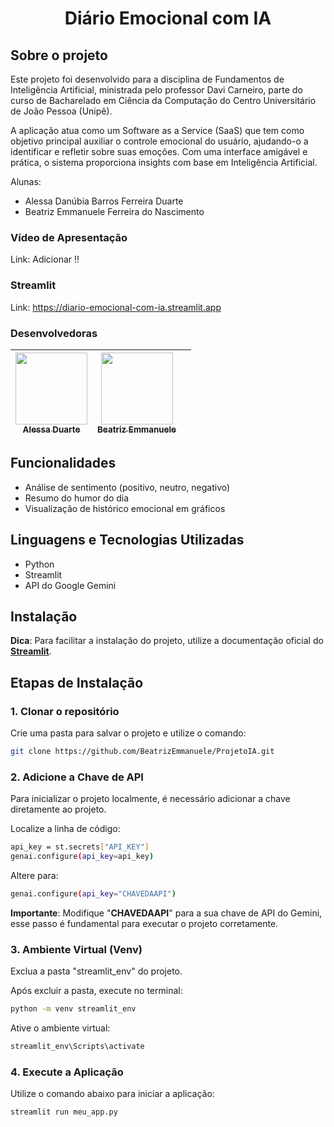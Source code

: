 <h1 align="center">
    Diário Emocional com IA
</h1>

## Sobre o projeto
Este projeto foi desenvolvido para a disciplina de Fundamentos de Inteligência Artificial, ministrada pelo professor Davi Carneiro, parte do curso de Bacharelado em Ciência da Computação do Centro Universitário de João Pessoa (Unipê). 

A aplicação atua como um Software as a Service (SaaS) que tem como objetivo principal auxiliar o controle emocional do usuário, ajudando-o a identificar e refletir sobre suas emoções. Com uma interface amigável e prática, o sistema proporciona insights com base em Inteligência Artificial.

Alunas: 
- Alessa Danúbia Barros Ferreira Duarte
- Beatriz Emmanuele Ferreira do Nascimento

### Vídeo de Apresentação
Link: Adicionar !!

### Streamlit
Link: https://diario-emocional-com-ia.streamlit.app

### Desenvolvedoras
| [<img loading="lazy" src="https://avatars.githubusercontent.com/u/100052794?v=4" width=115><br><sub>Alessa Duarte</sub>](https://github.com/alessaduarte) |  [<img loading="lazy" src="https://avatars.githubusercontent.com/u/107078395?v=4" width=115><br><sub>Beatriz Emmanuele</sub>](https://github.com/BeatrizEmmanuele) | |
| :---: | :---: | :---: |

## Funcionalidades
- Análise de sentimento (positivo, neutro, negativo)
- Resumo do humor do dia
- Visualização de histórico emocional em gráficos

## Linguagens e Tecnologias Utilizadas
- Python
- Streamlit
- API do Google Gemini

## Instalação
**Dica**: Para facilitar a instalação do projeto, utilize a documentação oficial do **[Streamlit](https://docs.streamlit.io)**.

## Etapas de Instalação

### 1. Clonar o repositório

Crie uma pasta para salvar o projeto e utilize o comando: 

```bash
git clone https://github.com/BeatrizEmmanuele/ProjetoIA.git
```

### 2. Adicione a Chave de API
Para inicializar o projeto localmente, é necessário adicionar a chave diretamente ao projeto.

<p>Localize a linha de código:</p>

```bash
api_key = st.secrets["API_KEY"]
genai.configure(api_key=api_key)
```

<p>Altere para:</p>

```bash
genai.configure(api_key="CHAVEDAAPI")
```

**Importante**: Modifique "**CHAVEDAAPI**" para a sua chave de API do Gemini, esse passo é fundamental para executar o projeto corretamente.

### 3. Ambiente Virtual (Venv)
Exclua a pasta "streamlit_env" do projeto.

<p>Após excluir a pasta, execute no terminal:</p>

```bash
python -m venv streamlit_env
```

<p>Ative o ambiente virtual:</p>

```bash
streamlit_env\Scripts\activate
```

### 4. Execute a Aplicação
Utilize o comando abaixo para iniciar a aplicação:

```bash
streamlit run meu_app.py
```
